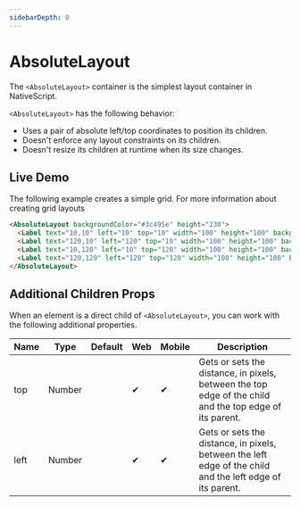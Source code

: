 ```yaml
---
sidebarDepth: 0
---
```


# AbsoluteLayout

The `<AbsoluteLayout>` container is the simplest layout container in NativeScript.

`<AbsoluteLayout>` has the following behavior:

* Uses a pair of absolute left/top coordinates to position its children.
* Doesn't enforce any layout constraints on its children.
* Doesn't resize its children at runtime when its size changes.


## Live Demo

The following example creates a simple grid. For more information about creating grid layouts

<DocExampleBox codeBox="https://codesandbox.io/s/lrv8061359?module=%2Fsrc%2FApp.vue">

```html
<AbsoluteLayout backgroundColor="#3c495e" height="230">
  <Label text="10,10" left="10" top="10" width="100" height="100" backgroundColor="#43b883"/>
  <Label text="120,10" left="120" top="10" width="100" height="100" backgroundColor="#43b883"/>
  <Label text="10,120" left="10" top="120" width="100" height="100" backgroundColor="#43b883"/>
  <Label text="120,120" left="120" top="120" width="100" height="100" backgroundColor="#43b883"/>
</AbsoluteLayout>
```

<AbsoluteLayoutDoc />
</DocExampleBox>

## Additional Children Props

When an element is a direct child of `<AbsoluteLayout>`, you can work with the following additional properties.

| Name | Type   | Default | Web | Mobile | Description |
| ---- | ------ | ------- | --- | ------ | ----------- |
| top  | Number |         | ✔   | ✔      | Gets or sets the distance, in pixels, between the top edge of the child and the top edge of its parent. |
| left | Number |         | ✔   | ✔      | Gets or sets the distance, in pixels, between the left edge of the child and the left edge of its parent. |
